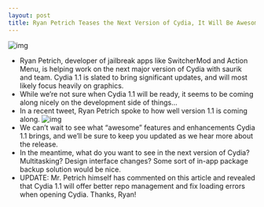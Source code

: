 ```yaml
---
layout: post
title: Ryan Petrich Teases the Next Version of Cydia, It Will Be Awesome
---
```

![img](http://media.idownloadblog.com/wp-content/uploads/2011/03/Cydia-1.1.png)
* Ryan Petrich, developer of jailbreak apps like SwitcherMod and Action Menu, is helping work on the next major version of Cydia with saurik and team. Cydia 1.1 is slated to bring significant updates, and will most likely focus heavily on graphics.
* While we’re not sure when Cydia 1.1 will be ready, it seems to be coming along nicely on the development side of things…
* In a recent tweet, Ryan Petrich spoke to how well version 1.1 is coming along.
![img](http://media.idownloadblog.com/wp-content/uploads/2011/03/Cydia-1.1-tweet-e1300111929950.png)
* We can’t wait to see what “awesome” features and enhancements Cydia 1.1 brings, and we’ll be sure to keep you updated as we hear more about the release.
* In the meantime, what do you want to see in the next version of Cydia? Multitasking? Design interface changes? Some sort of in-app package backup solution would be nice.
* UPDATE: Mr. Petrich himself has commented on this article and revealed that Cydia 1.1 will offer better repo management and fix loading errors when opening Cydia. Thanks, Ryan!

